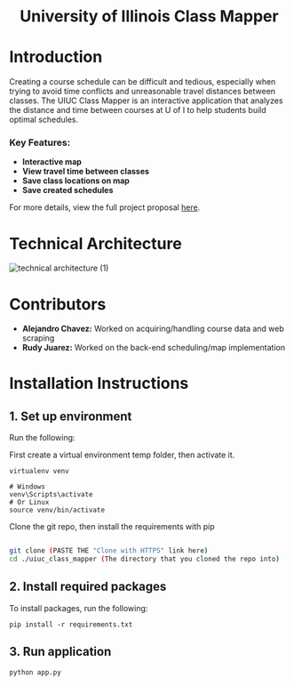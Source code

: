 <h1 align="center">University of Illinois Class Mapper</h1>


# Introduction
Creating a course schedule can be difficult and tedious, especially when trying to avoid time conflicts and unreasonable travel distances between classes. The UIUC Class Mapper is an interactive application that analyzes the distance and time between courses at U of I to help students build optimal schedules.

### Key Features:
- **Interactive map**
- **View travel time between classes**
- **Save class locations on map**
- **Save created schedules**

For more details, view the full project proposal [here](https://docs.google.com/document/d/1HQzlKNUJCsnrAYw-erv83Lm2DPr2Lv68ydDF7qgXZSQ/edit?usp=sharing).

# Technical Architecture
![technical architecture (1)](https://github.com/CS222-UIUC-FA23/group-project-team23/assets/112020441/efafa2da-6722-4e31-ad39-821518e9488f)



# Contributors
- **Alejandro Chavez:** Worked on acquiring/handling course data and web scraping
- **Rudy Juarez:** Worked on the back-end scheduling/map implementation

# Installation Instructions
## 1. Set up environment
Run the following:

First create a virtual environment temp folder, then activate it.

```
virtualenv venv

# Windows
venv\Scripts\activate
# Or Linux
source venv/bin/activate

```
Clone the git repo, then install the requirements with pip

```bash

git clone (PASTE THE "Clone with HTTPS" link here)
cd ./uiuc_class_mapper (The directory that you cloned the repo into)
```
## 2. Install required packages
To install packages, run the following:
```
pip install -r requirements.txt
```
  
## 3. Run application
```
python app.py
```
